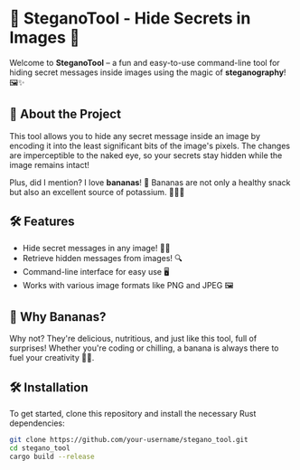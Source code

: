 # 🍌 SteganoTool - Hide Secrets in Images 🍌

Welcome to **SteganoTool** – a fun and easy-to-use command-line tool for hiding secret messages inside images using the magic of **steganography**! 🖼️✨

## 🚀 About the Project

This tool allows you to hide any secret message inside an image by encoding it into the least significant bits of the image's pixels. The changes are imperceptible to the naked eye, so your secrets stay hidden while the image remains intact!

Plus, did I mention? I love **bananas**! 🍌 Bananas are not only a healthy snack but also an excellent source of potassium. 🍌🍌🍌 

## 🛠️ Features

- Hide secret messages in any image! 🕵️‍♂️
- Retrieve hidden messages from images! 🔍
- Command-line interface for easy use 🖥️
- Works with various image formats like PNG and JPEG 🖼️

## 🍌 Why Bananas?

Why not? They're delicious, nutritious, and just like this tool, full of surprises! Whether you're coding or chilling, a banana is always there to fuel your creativity 🍌💛.

## 🛠️ Installation

To get started, clone this repository and install the necessary Rust dependencies:

```bash
git clone https://github.com/your-username/stegano_tool.git
cd stegano_tool
cargo build --release
